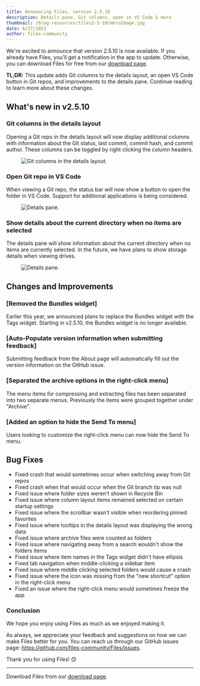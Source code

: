 ```yaml
---
title: Announcing Files, version 2.5.10
description: Details pane, Git columns, open in VS Code & more
thumbnail: /blog-resources/files2-5-10/HeroImage.jpg
date: 6/27/2023
author: files-community
---
```


We're excited to announce that version 2.5.10 is now available. If you already have Files, you'll get a notification in the app to update. Otherwise, you can download Files for free from our [download page](/download/).

**TL;DR:** This update adds Git columns to the details layout, an open VS Code button in Git repos, and improvements to the details pane. Continue reading to learn more about these changes.

## What's new in v2.5.10

### Git columns in the details layout

Opening a Git repo in the details layout will now display additional columns with information about the Git status, last commit, commit hash, and commit author. These columns can be toggled by right clicking the column headers.

<figure>
    <img src="/blog-resources/files2-5-10/GitColumns.png" alt="Git columns in the details layout." />
</figure>

### Open Git repo in VS Code

When viewing a Git repo, the status bar will now show a button to open the folder in VS Code. Support for additional applications is being considered.

<figure>
    <img src="/blog-resources/files2-5-10/OpenVSCode.png" alt="Details pane." />
</figure>

### Show details about the current directory when no items are selected

The details pane will show information about the current directory when no items are currently selected. In the future, we have plans to show storage details when viewing drives.

<figure>
    <img src="/blog-resources/files2-5-10/DetailsPane.png" alt="Details pane." />
</figure>

## Changes and Improvements

### [Removed the Bundles widget]

Earlier this year, we announced plans to replace the Bundles widget with the Tags widget. Starting in v2.5.10, the Bundles widget is no longer available.

### [Auto-Populate version information when submitting feedback]

Submitting feedback from the About page will automatically fill out the version information on the GitHub issue.

### [Separated the archive options in the right-click menu]

The menu items for compressing and extracting files has been separated into two separate menus. Previously the items were grouped together under "Archive".

### [Added an option to hide the Send To menu]

Users looking to customize the right-click menu can now hide the Send To menu.

## Bug Fixes

- Fixed crash that would sometimes occur when switching away from Git repos
- Fixed crash when that would occur when the Git branch tip was null
- Fixed issue where folder sizes weren't shown in Recycle Bin
- Fixed issue where column layout items remained selected on certain startup settings
- Fixed issue where the scrollbar wasn't visible when reordering pinned favorites
- Fixed issue where tooltips in the details layout was displaying the wrong data
- Fixed issue where archive files were counted as folders
- Fixed issue where navigating away from a search wouldn't show the folders items
- Fixed issue where item names in the Tags widget didn't have ellipsis
- Fixed tab navigation when middle-clicking a sidebar item
- Fixed issue where middle clicking selected folders would cause a crash
- Fixed issue where the icon was missing from the "new shortcut" option in the right-click menu
- Fixed an issue where the right-click menu would sometimes freeze the app

### Conclusion

We hope you enjoy using Files as much as we enjoyed making it.

As always, we appreciate your feedback and suggestions on how we can make Files better for you. You can reach us through our GitHub issues page: https://github.com/files-community/Files/issues.

Thank you for using Files! 😊

---

Download Files from our [download page](/download/).
